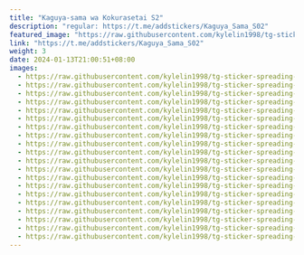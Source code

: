 ```yaml
---
title: "Kaguya-sama wa Kokurasetai S2"
description: "regular: https://t.me/addstickers/Kaguya_Sama_S02"
featured_image: "https://raw.githubusercontent.com/kylelin1998/tg-sticker-spreading-worldwide-images/main/img/9ee61406-d167-45c4-b87b-5c5d5a8512ac.jpg"
link: "https://t.me/addstickers/Kaguya_Sama_S02"
weight: 3
date: 2024-01-13T21:00:51+08:00
images:
  - https://raw.githubusercontent.com/kylelin1998/tg-sticker-spreading-worldwide-images/main/img/9ee61406-d167-45c4-b87b-5c5d5a8512ac.jpg
  - https://raw.githubusercontent.com/kylelin1998/tg-sticker-spreading-worldwide-images/main/img/84214b79-7368-4e45-acfe-f055af34e93c.jpg
  - https://raw.githubusercontent.com/kylelin1998/tg-sticker-spreading-worldwide-images/main/img/cf4bcc54-406d-40fb-b973-10f0922674e5.jpg
  - https://raw.githubusercontent.com/kylelin1998/tg-sticker-spreading-worldwide-images/main/img/74855b5f-316f-4d2a-97c0-2e60a36b0936.jpg
  - https://raw.githubusercontent.com/kylelin1998/tg-sticker-spreading-worldwide-images/main/img/39f1833d-18f7-44d6-ba99-f369469afb81.jpg
  - https://raw.githubusercontent.com/kylelin1998/tg-sticker-spreading-worldwide-images/main/img/1e2281ed-0ce3-42a2-adb7-fa95518ad00e.jpg
  - https://raw.githubusercontent.com/kylelin1998/tg-sticker-spreading-worldwide-images/main/img/602b3cca-8239-4db0-ab54-d0f3fb2d6a0e.jpg
  - https://raw.githubusercontent.com/kylelin1998/tg-sticker-spreading-worldwide-images/main/img/e667453d-ac30-46e8-a491-1e20b9f93feb.jpg
  - https://raw.githubusercontent.com/kylelin1998/tg-sticker-spreading-worldwide-images/main/img/4ee33f0b-d670-468d-8c3d-631e48ef239c.jpg
  - https://raw.githubusercontent.com/kylelin1998/tg-sticker-spreading-worldwide-images/main/img/4308d9d2-50ea-4f53-a361-bda83d75822f.jpg
  - https://raw.githubusercontent.com/kylelin1998/tg-sticker-spreading-worldwide-images/main/img/67ba85a0-6e5d-4a82-9f5a-9e6eb173f78b.jpg
  - https://raw.githubusercontent.com/kylelin1998/tg-sticker-spreading-worldwide-images/main/img/f7dce95f-bb0e-4c54-848f-1fe2da9d095c.jpg
  - https://raw.githubusercontent.com/kylelin1998/tg-sticker-spreading-worldwide-images/main/img/944bd6e4-7449-4e39-9e01-e1255d085a23.jpg
  - https://raw.githubusercontent.com/kylelin1998/tg-sticker-spreading-worldwide-images/main/img/98e9e2e1-8944-49c4-9f96-4b4229181623.jpg
  - https://raw.githubusercontent.com/kylelin1998/tg-sticker-spreading-worldwide-images/main/img/1a121fd0-b077-48cb-9d60-669841fa3081.jpg
  - https://raw.githubusercontent.com/kylelin1998/tg-sticker-spreading-worldwide-images/main/img/c44b6927-df5f-4a1e-9c21-cb68a79a8e24.jpg
  - https://raw.githubusercontent.com/kylelin1998/tg-sticker-spreading-worldwide-images/main/img/b5132090-2482-461b-ad99-efe8d1f48ad9.jpg
  - https://raw.githubusercontent.com/kylelin1998/tg-sticker-spreading-worldwide-images/main/img/b3bcdc8c-75f7-4f29-a669-9afb816c8d5e.jpg
  - https://raw.githubusercontent.com/kylelin1998/tg-sticker-spreading-worldwide-images/main/img/1c516402-ecd5-4acd-9c4d-2503062d0f2e.jpg
  - https://raw.githubusercontent.com/kylelin1998/tg-sticker-spreading-worldwide-images/main/img/294c6bff-f118-4c36-a89c-d2db3f73428a.jpg
---
```

